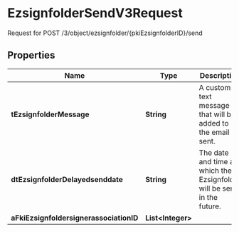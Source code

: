 

# EzsignfolderSendV3Request

Request for POST /3/object/ezsignfolder/{pkiEzsignfolderID}/send

## Properties

| Name | Type | Description | Notes |
|------------ | ------------- | ------------- | -------------|
|**tEzsignfolderMessage** | **String** | A custom text message that will be added to the email sent. |  |
|**dtEzsignfolderDelayedsenddate** | **String** | The date and time at which the Ezsignfolder will be sent in the future. |  [optional] |
|**aFkiEzsignfoldersignerassociationID** | **List&lt;Integer&gt;** |  |  |



